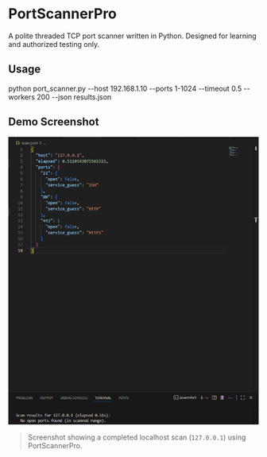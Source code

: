 # PortScannerPro

A polite threaded TCP port scanner written in Python. Designed for learning and authorized testing only.

## Usage

python port_scanner.py --host 192.168.1.10 --ports 1-1024 --timeout 0.5 --workers 200 --json results.json


## Demo Screenshot
![Successful scan demo](assets/scan-success.png)
> Screenshot showing a completed localhost scan (`127.0.0.1`) using PortScannerPro.

